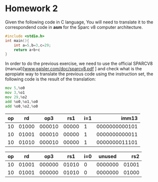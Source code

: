 # Homework 2

Given the following code in C language, You will need to translate it to the correspondend code in **asm** for the Sparc v8 computer architecture. 

```C
#include <stdio.h>
int main(){
	int a=5,b=3,c=29;
	return a+b+c
}
```

In order to do the previous exercise, we need to use the official SPARCV8 (manual)[www.gaisler.com/doc/sparcv8.pdf
] and check what is the apropiate way to translate the previous code using the instruction set, the following code 
is the result of the translation:

```asm
mov 5,%o0
mov 3,%o1
mov 29,%o2
add %o0,%o1,%o0
add %o0,%o2,%o0
```

| op  | rd  | op3  | rs1  | i=1  | imm13   |
|---|---|---|---|---|---:|
| 10  | 01000  |000010   |00000   | 1  |0000000000101 |
| 10  | 01001  |000010   |00000   | 1  |0000000000011 |
| 10  | 01010  |000010   |00000   | 1  |0000000011101 |

| op  | rd  | op3  | rs1  | i=0  | unused  | rs2|
|---|---|---|---|---|---|---:|
| 10  | 01001  |000000   | 01010   |  0 | 0000000 |  01001 |
| 10  | 01001  |000000   | 01010   |  0 | 0000000 |  01000 |

